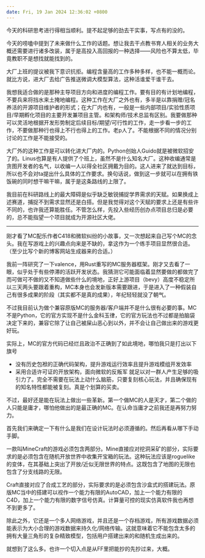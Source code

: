 ```yaml
---
date: Fri, 19 Jan 2024 12:36:02 +0800
---
```


今天的科研思考进行得相当顺利。提不起足够的劲去干实事，写点有的没的。

今天的唠嗑中提到了未来做什么工作的话题。想让我去干点教书育人相关的业务大概还需要进行诸多改装，属于是高投入高回报的一种选择——风险也不算太低，毕竟教职不是想找就能找到的。

大厂上班的提议被我下意识抗拒。编程含量高的工作多种多样，也不能一概而论。就比方说，进大厂去给广告推送微调大模型算法，这种活谁爱干谁干去。

我想我适合做的是那种主导项目方向和进度的编程工作。要有目的有计划地编程，不要兵来将挡水来土掩地编程。这种工作在大厂之外也有，多半是以靠捐赠/冠名养活的开源项目维护者的形式；在大厂内也有，一般是一些内部项目/实验性质项目/早期孵化项目的主要开发兼项目主管。和架构师/技术总监有区别。我要做那种可以灵活地根据开发形势制定后续目标/期望/可行性的工作，走一步看一步的工作，不要做那种行也得上不行也得上的工作。老p人了。不能根据不同的情况分别讨论的工作是不能接受的。

大厂外的这种工作是可以转化进大厂内的。Python创始人Guido就是被微软招安了的。Linus也算是有人提供了个班上，虽然不是什么知名大厂。这种收编通常是贪图开发者的名气，以收编一人以得全社区拥戴为目的。这人进来了就达到目标，所以也不会对ta提出什么具体的工作要求。换句话说，做到这一步就可以在拥有铁饭碗的同时想干嘛干嘛，属于是这条路线的上限了。

我目前在科研路线上的最大障碍是似乎缺乏敏锐捕捉学界需求的天赋。如果换成上述赛道，捕捉不到需求显然还是白搭。但是我觉得对这个天赋的要求上还是有些许不同的，也许我还算能胜任。不管怎么样，先投入些经历创办点项目总归是必要的，总不能指望一个项目就成为开源社区大佬。

----

刚才看了MC配乐作者C418和微软纠纷的小故事，又一次想起来自己写个MC的念头。我在写游戏上的兴趣点向来是不缺的，拿这作为一个练手项目显然很合适。（至少比写个新的博客网站生成器来的合适。）

我前一阵研究了一下valence，用Rust重写的MC服务器框架。刚才又去看了一眼，似乎处于有些停滞的活跃开发状态。我猜测它可能面临着显然要做的都做完了而可做可不做的又不知道做些什么的境地，正好上游项目（bevy）高度不稳定所以三天两头要跟着重构，MC本身也会发新版本需要跟进，于是进入了一种假装自己有很多成果的阶段（其实都不是真的成果），年纪轻轻就没了朝气。

不过我目前认为做个兼容原版MC的服务器/客户端并不是什么很有必要的事。MC不是Python，它的官方实现不是什么金科玉律，它的官方玩法也不过都是拍脑袋决定下来的，兼容它除了让自己被屎山恶心到以外，并不会让自己做出来的游戏更好玩。

实际上，MC的官方代码已经烂且政治不正确到了如此境地，哪怕我只是打出以下旗号
* 没有历史包袱的正确代码架构，提升游戏运行效率且提升游戏模组开发效率
* 采用合适许可证的开放架构，面向微软的反叛军
就足以对一群人产生足够的吸引力了。完全不需要在玩法上动什么脑筋，只要复刻核心玩法，并且确保现有的知名特性都能被复刻。真是个划算的买卖。

不过，最好还是能在玩法上做出一些革新。第一个做MC的人是天才，第二个做的人只能是庸才，哪怕他做出的是最正确的MC。在认命当庸才之前我还是再努力努力。

首先我们来确定一下有什么是我们在设计玩法时必须遵循的。然后再看从哪下手动手脚。

一款叫MineCraft的游戏必须包含两部分。Mine直接应对挖洞采矿的部分，实际要求的是必须包含在随机开放世界中收集开宝箱的玩法。这种玩法应该是roguelike的变体，在其基础上突出了开放/近似无限世界的特点。这既包含了地图的无限也包含了分支线路的无限。

Craft直接对应了合成工艺的部分，实际要求的是必须包含沙盒式的搭建玩法。原版MC当中的搭建可以视作一个能力有限的AutoCAD，加上一个能力有限的C4D，加上一个能力有限的数字信号仿真。计算量可控的现实仿真软件我也再想不到更多了。

除此之外，它还是一个多人网络游戏，并且还是一个存档游戏，所有游戏数据必须能表示为大小合理的游戏数据来持久化/网络传输。这就意味着它不能包含太多的拥有大量三角形的复杂精致模型，包括用户搭建出来的和随机生成出来的。

就想到了这么多。也许一个切入点是从FF里把能抄的先抄过来，大概。
